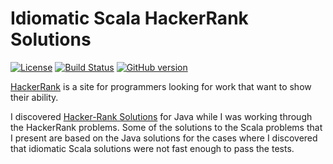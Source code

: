 # Idiomatic Scala HackerRank Solutions

[![License](https://img.shields.io/badge/License-Apache%202.0-blue.svg)](https://opensource.org/licenses/Apache-2.0)
[![Build Status](https://travis-ci.org/mslinn/hacker-rank.svg?branch=master)](https://travis-ci.org/mslinn/hacker-rank)
[![GitHub version](https://badge.fury.io/gh/mslinn%2Fhacker-rank.svg)](https://badge.fury.io/gh/mslinn%2Fhacker-rank)

[HackerRank](https://hackerrank.com) is a site for programmers looking for work that want to show their ability.

I discovered [Hacker-Rank Solutions](https://github.com/rshaghoulian/HackerRank_solutions) for Java while I was working through the HackerRank problems. 
Some of the solutions to the Scala problems that I present are based on the Java solutions for the cases where I discovered that idiomatic Scala solutions were not fast enough to pass the tests.
